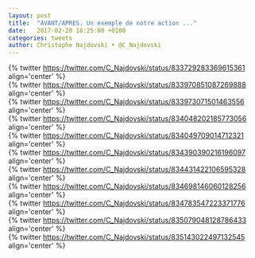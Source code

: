 ```yaml
---
layout: post
title:  "AVANT/APRES. Un exemple de notre action ..."
date:   2017-02-20 18:25:00 +0100
categories: tweets
author: Christophe Najdovski • @C_Najdovski
---
```

{% twitter https://twitter.com/C_Najdovski/status/833729283369615361 align='center' %}
<br>
{% twitter https://twitter.com/C_Najdovski/status/833970851087269888 align='center' %}
<br>
{% twitter https://twitter.com/C_Najdovski/status/833973071501463556 align='center' %}
<br>
{% twitter https://twitter.com/C_Najdovski/status/834048202185773056 align='center' %}
<br>
{% twitter https://twitter.com/C_Najdovski/status/834049709014712321 align='center' %}
<br>
{% twitter https://twitter.com/C_Najdovski/status/834390390216196097 align='center' %}
<br>
{% twitter https://twitter.com/C_Najdovski/status/834431422106595328 align='center' %}
<br>
{% twitter https://twitter.com/C_Najdovski/status/834698146060128256 align='center' %}
<br>
{% twitter https://twitter.com/C_Najdovski/status/834783547223371776 align='center' %}
<br>
{% twitter https://twitter.com/C_Najdovski/status/835079048128786433 align='center' %}
<br>
{% twitter https://twitter.com/C_Najdovski/status/835143022497132545 align='center' %}
